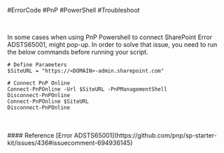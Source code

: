 #ErrorCode #PnP #PowerShell #Troubleshoot 

<br>

In some cases when using PnP Powershell to connect SharePoint Error ADSTS65001, might pop-up. In order to solve that issue, you need to run the below commands before running your script.

```
# Define Parameters
$SiteURL = "https://<DOMAIN>-admin.sharepoint.com"

# Connect PnP Online
Connect-PnPOnline -Url $SiteURL -PnPManagementShell
Disconnect-PnPOnline
Connect-PnPOnline $SiteURL
Disconnect-PnPOnline
```

<br>
<br>
#### Reference
[Error ADSTS65001](https://github.com/pnp/sp-starter-kit/issues/436#issuecomment-694936145)
